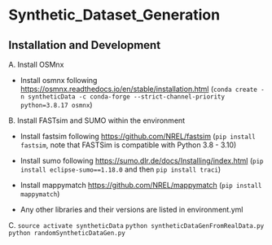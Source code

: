 # Synthetic_Dataset_Generation

## Installation and Development

A. Install OSMnx
* Install osmnx following https://osmnx.readthedocs.io/en/stable/installation.html
(```conda create -n syntheticData -c conda-forge --strict-channel-priority python=3.8.17 osmnx```)

B. Install FASTsim and SUMO within the environment
* Install fastsim following https://github.com/NREL/fastsim (```pip install fastsim```, note that FASTSim is compatible with Python 3.8 - 3.10)
* Install sumo following https://sumo.dlr.de/docs/Installing/index.html (```pip install eclipse-sumo==1.18.0``` and then ```pip install traci```)
* Install mappymatch https://github.com/NREL/mappymatch (```pip install mappymatch```)

* Any other libraries and their versions are listed in environment.yml

C. ```source activate syntheticData```
```python syntheticDataGenFromRealData.py```
```python randomSyntheticDataGen.py```


